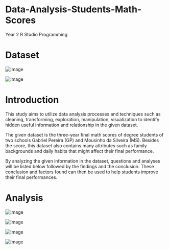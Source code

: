 # Data-Analysis-Students-Math-Scores
Year 2 R Studio Programming

# Dataset

![image](https://user-images.githubusercontent.com/80668891/192735643-77c45f0e-b45f-4bd3-a23c-93d4cddd17de.png)

![image](https://user-images.githubusercontent.com/80668891/192735654-f49dd97a-2802-4713-b3b5-04c73a3bf9dc.png)

# Introduction

This study aims to utilize data analysis processes and techniques such as cleaning, 
transforming, exploration, manipulation, visualization to identify hidden useful information and 
relationship in the given dataset.

The given dataset is the three-year final math scores of degree students of two schools 
Gabriel Pereira (GP) and Mousinho da Silveira (MS). Besides the score, this dataset also 
contains many attributes such as family backgrounds and daily habits that might affect their final 
performance.

By analyzing the given information in the dataset, questions and analyses will be listed 
below followed by the findings and the conclusion. These conclusion and factors found can then 
be used to help students improve their final performances.

# Analysis

![image](https://user-images.githubusercontent.com/80668891/192735431-31c92e79-c3cd-414e-b0a2-6bec519fcd05.png)

![image](https://user-images.githubusercontent.com/80668891/192735475-de91b9e6-b719-4155-b386-9fc66dc10651.png)

![image](https://user-images.githubusercontent.com/80668891/192735505-5834ba08-918b-4541-8f67-454187539262.png)

![image](https://user-images.githubusercontent.com/80668891/192735570-d0e1e2bd-344d-42bf-8187-7c9e1d1cf398.png)


